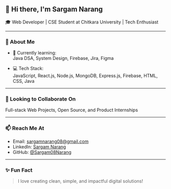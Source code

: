 ## 👋 Hi there, I'm **Sargam Narang**

🎓 Web Developer | CSE Student at Chitkara University | Tech Enthusiast

---

### 🚀 About Me

- 🌱 Currently learning:  
  Java DSA, System Design, Firebase, Jira, Figma

- 💻 Tech Stack:  
  JavaScript, React.js, Node.js, MongoDB, Express.js, Firebase, HTML, CSS, Java

---

### 🤝 Looking to Collaborate On

Full-stack Web Projects, Open Source, and Product Internships

---

### 📫 Reach Me At

- Email: sargamnarang08@gmail.com  
- LinkedIn: [Sargam Narang](https://www.linkedin.com/in/sargam-narang/)  
- GitHub: [@Sargam08Narang](https://github.com/Sargam08Narang)

---

### ✨ Fun Fact

> I love creating clean, simple, and impactful digital solutions!
